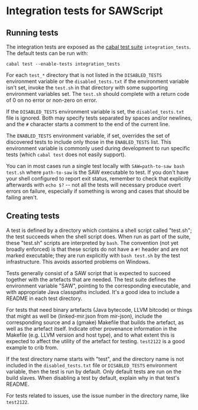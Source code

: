 Integration tests for SAWScript
===============================

Running tests
-------------

The integration tests are exposed as the [cabal test suite](../saw.cabal)
`integration_tests`. The default tests can be run with:

```
cabal test --enable-tests integration_tests
```

For each `test_*` directory that is not listed in the `DISABLED_TESTS`
environment variable or the `disabled_tests.txt` if the environment variable
isn't set, invoke the `test.sh` in that directory with some supporting
environment variables set. The `test.sh` should complete with a return code of 0
on no error or non-zero on error.

If the `DISABLED_TESTS` environment variable is set, the `disabled_tests.txt`
file is ignored. Both may specify tests separated by spaces and/or newlines, and
the `#` character starts a comment to the end of the current line.

The `ENABLED_TESTS` environment variable, if set, overrides the set of
discovered tests to include only those in the `ENABLED_TESTS` list. This
environment variable is commonly used during development to run specific tests
(which `cabal test` does not easily support).

You can in most cases run a single test locally with `SAW=path-to-saw
bash test.sh` where `path-to-saw` is the SAW executable to test.
If you don't have your shell configured to report exit status, remember
to check that explicitly afterwards with `echo $?` -- not all the tests
will necessary produce overt errors on failure, especially if something
is wrong and cases that should be failing aren't.

Creating tests
--------------

A test is defined by a directory which contains a shell script called "test.sh";
the test succeeds when the shell script does. When run as part of the suite,
these "test.sh" scripts are interpreted by `bash`.
The convention (not yet broadly enforced) is that these scripts do not have
a `#!` header and are not marked executable; they are run explicitly with
`bash test.sh` by the test infrastructure.
This avoids assorted problems on Windows.

Tests generally consist of a SAW script that is expected to succeed together
with the artefacts that are needed. The test suite defines the environment
variable "SAW", pointing to the corresponding executable, and with appropriate
Java classpaths included. It's a good idea to include a README in each test
directory.

For tests that need binary artefacts (Java bytecode, LLVM bitcode) or
things that might as well be (linked-mir.json from mir-json), include
the corresponding source and a (gmake) Makefile that builds the
artefact, as well as the artefact itself.
Indicate other provenance information in the Makefile (e.g. LLVM version and
host type), and to what extent this is expected to affect the utility of the
artefact for testing.
`test2122` is a good example to crib from.

If the test directory name starts with "test", and the directory name is not
included in the `disabled_tests.txt` file or `DISABLED_TESTS` environment
variable, then the test is run by default. Only default tests are run on the
build slaves. When disabling a test by default, explain why in that test's
README.

For tests related to issues, use the issue number in the directory name,
like `test2122`.
